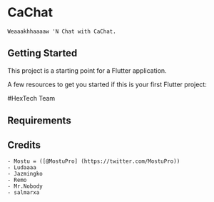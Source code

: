 # CaChat
    Weaaakhhaaaaw 'N Chat with CaChat.


## Getting Started

This project is a starting point for a Flutter application.

A few resources to get you started if this is your first Flutter project:

#HexTech Team

## Requirements



## Credits

    - Mostu = ([@MostuPro] (https://twitter.com/MostuPro))
    - Ludaaaa
    - Jazmingko
    - Remo
    - Mr.Nobody
    - salmarxa


[1.1]: https://twitter.com/MostuPro